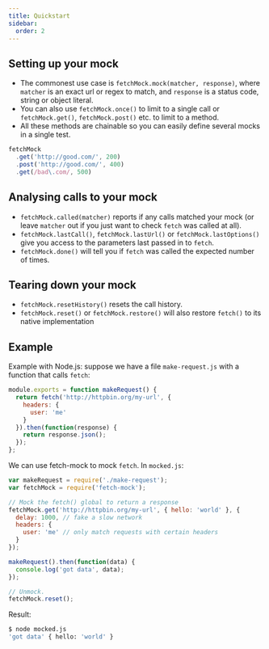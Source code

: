 ```yaml
---
title: Quickstart
sidebar:
  order: 2
---
```


## Setting up your mock

- The commonest use case is `fetchMock.mock(matcher, response)`, where `matcher` is an exact url or regex to match, and `response` is a status code, string or object literal.
- You can also use `fetchMock.once()` to limit to a single call or `fetchMock.get()`, `fetchMock.post()` etc. to limit to a method.
- All these methods are chainable so you can easily define several mocks in a single test.

```javascript
fetchMock
  .get('http://good.com/', 200)
  .post('http://good.com/', 400)
  .get(/bad\.com/, 500)
```
## Analysing calls to your mock

- `fetchMock.called(matcher)` reports if any calls matched your mock (or leave `matcher` out if you just want to check `fetch` was called at all).
- `fetchMock.lastCall()`, `fetchMock.lastUrl()` or `fetchMock.lastOptions()` give you access to the parameters last passed in to `fetch`.
- `fetchMock.done()` will tell you if `fetch` was called the expected number of times.

## Tearing down your mock

- `fetchMock.resetHistory()` resets the call history.
- `fetchMock.reset()` or `fetchMock.restore()` will also restore `fetch()` to its native implementation

## Example

Example with Node.js: suppose we have a file `make-request.js` with a function that calls `fetch`:

```js
module.exports = function makeRequest() {
  return fetch('http://httpbin.org/my-url', {
    headers: {
      user: 'me'
    }
  }).then(function(response) {
    return response.json();
  });
};
```

We can use fetch-mock to mock `fetch`. In `mocked.js`:

```js
var makeRequest = require('./make-request');
var fetchMock = require('fetch-mock');

// Mock the fetch() global to return a response 
fetchMock.get('http://httpbin.org/my-url', { hello: 'world' }, {
  delay: 1000, // fake a slow network
  headers: {
    user: 'me' // only match requests with certain headers
  }
});

makeRequest().then(function(data) {
  console.log('got data', data);
});

// Unmock.
fetchMock.reset();
```

Result:

```bash
$ node mocked.js
'got data' { hello: 'world' }
```

